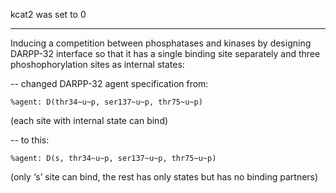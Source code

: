 kcat2 was set to 0

----------------------------------------------------------
Inducing a competition between phosphatases and kinases by
designing DARPP-32 interface so that it has a single
binding site separately and three phoshophorylation
sites as internal states:

-- changed DARPP-32 agent specification from:

    %agent: D(thr34~u~p, ser137~u~p, thr75~u~p)

(each site with internal state can bind)

-- to this:

    %agent: D(s, thr34~u~p, ser137~u~p, thr75~u~p)

(only ‘s’ site can bind, the rest has only states
but has no binding partners)
